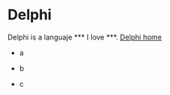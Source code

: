 # Delphi
Delphi is a languaje *** I love ***. [Delphi home](http://www.embarcadero.com)

- a
- b
- c